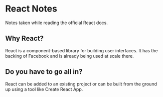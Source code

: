 # React Notes

Notes taken while reading the official React docs.

## Why React?

React is a component-based library for building user interfaces. It has the backing of Facebook and is already being used at scale there.

## Do you have to go all in?

React can be added to an existing project or can be built from the ground up using a tool like Create React App.
